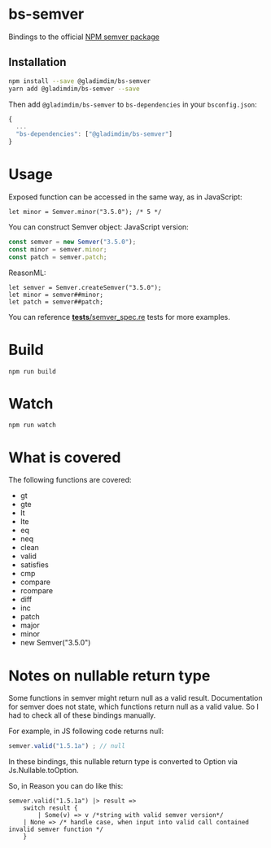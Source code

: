 # bs-semver

Bindings to the official [NPM semver package](https://www.npmjs.com/package/semver)

## Installation
```sh
npm install --save @gladimdim/bs-semver
yarn add @gladimdim/bs-semver --save
```
Then add `@gladimdim/bs-semver` to `bs-dependencies` in your `bsconfig.json`:
```js
{
  ...
  "bs-dependencies": ["@gladimdim/bs-semver"]
}
```

# Usage
Exposed function can be accessed in the same way, as in JavaScript:
```
let minor = Semver.minor("3.5.0"); /* 5 */
```
You can construct Semver object:
JavaScript version:
```js
const semver = new Semver("3.5.0");
const minor = semver.minor;
const patch = semver.patch;
```

ReasonML:
```
let semver = Semver.createSemver("3.5.0");
let minor = semver##minor;
let patch = semver##patch;
```

You can reference [__tests__/semver_spec.re](./__tests__/semver_spec.re) tests for more examples.

# Build

```
npm run build
```

# Watch

```
npm run watch
```

# What is covered
The following functions are covered:
* gt
* gte
* lt
* lte
* eq
* neq
* clean
* valid
* satisfies
* cmp
* compare
* rcompare
* diff
* inc
* patch
* major
* minor
* new Semver("3.5.0")

# Notes on nullable return type
Some functions in semver might return null as a valid result. Documentation for semver does not state, which functions return null as a valid value.
So I had to check all of these bindings manually.

For example, in JS following code returns null: 
```js
semver.valid("1.5.1a") ; // null
```

In these bindings, this nullable return type is converted to Option via Js.Nullable.toOption.

So, in Reason you can do like this:
```
semver.valid("1.5.1a") |> result =>
    switch result {
        | Some(v) => v /*string with valid semver version*/
	| None => /* handle case, when input into valid call contained invalid semver function */
    }
```
